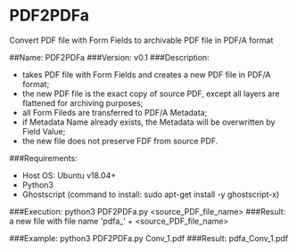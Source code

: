 # PDF2PDFa
Convert PDF file with Form Fields to archivable PDF file in PDF/A format

 ##Name: PDF2PDFa
 ###Version: v0.1
 ###Description: 
 - takes PDF file with Form Fields and creates a new PDF file in PDF/A format;
 - the new PDF file is the exact copy of source PDF, except all layers are flattened for archiving purposes;
 - all Form Fileds are transferred to PDF/A Metadata;
 - if Metadata Name already exists, the Metadata will be overwritten by Field Value;
 - the new file does not preserve FDF from source PDF.

 ###Requirements:
 - Host OS: Ubuntu v18.04+
 - Python3
 - Ghostscript
   (command to install: sudo apt-get install -y ghostscript-x)

 ###Execution:
 python3 PDF2PDFa.py <source_PDF_file_name>
 ###Result: 
 a new file with file name 'pdfa_' + <source_PDF_file_name>

 ###Example:
 python3 PDF2PDFa.py Conv_1.pdf
 ###Result:
 pdfa_Conv_1.pdf
